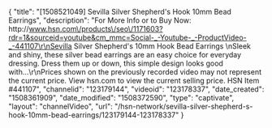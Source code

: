 {
    "title": "[1508521049] Sevilla Silver Shepherd's Hook 10mm Bead Earrings",
    "description": "For More Info or to Buy Now: http:\/\/www.hsn.com\/products\/seo\/1171603?rdr=1&sourceid=youtube&cm_mmc=Social-_-Youtube-_-ProductVideo-_-441107\r\nSevilla Silver Shepherd's 10mm Hook Bead Earrings \nSleek and shiny, these silver bead earrings are an easy choice for everyday dressing. Dress them up or down, this simple design looks good with...\r\nPrices shown on the previously recorded video may not represent the current price.  View hsn.com to view the current selling price. HSN Item #441107",
    "channelid": "123179144",
    "videoid": "123178337",
    "date_created": "1508361909",
    "date_modified": "1508372590",
    "type": "captivate",
    "layout": "channelVideo",
    "url": "\/hsn-network\/sevilla-silver-shepherd-s-hook-10mm-bead-earrings\/123179144-123178337"
}